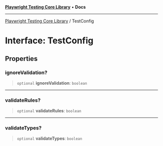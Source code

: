 [**Playwright Testing Core Library**](../README.md) • **Docs**

***

[Playwright Testing Core Library](../README.md) / TestConfig

# Interface: TestConfig

## Properties

### ignoreValidation?

> `optional` **ignoreValidation**: `boolean`

***

### validateRules?

> `optional` **validateRules**: `boolean`

***

### validateTypes?

> `optional` **validateTypes**: `boolean`
